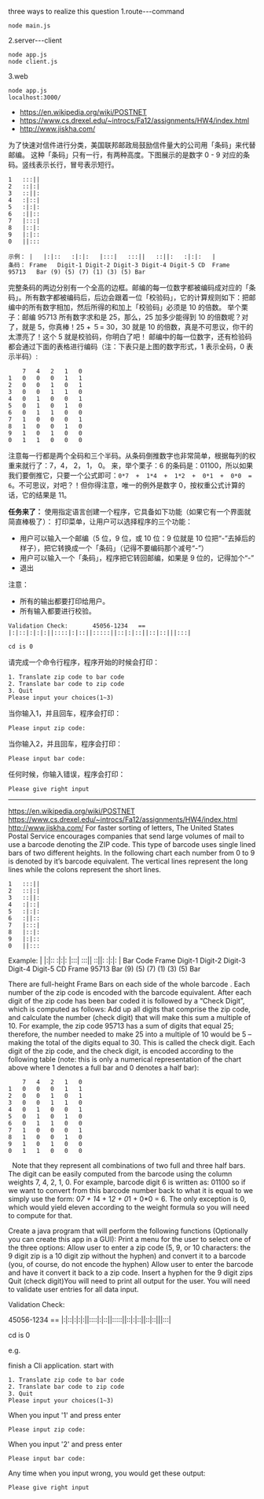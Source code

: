 
three ways to realize this question
1.route---command
```
node main.js
```
2.server---client
```
node app.js
node client.js
```
3.web
```
node app.js
localhost:3000/
```







* <https://en.wikipedia.org/wiki/POSTNET>
* <https://www.cs.drexel.edu/~introcs/Fa12/assignments/HW4/index.html>
* <http://www.jiskha.com/>

为了快速对信件进行分类，美国联邦邮政局鼓励信件量大的公司用「条码」来代替邮编。
这种「条码」只有一行，有两种高度。下图展示的是数字 0 - 9 对应的条码。竖线表示长行，冒号表示短行。

    1   :::||
    2   ::|:|
    3   ::||:
    4   :|::|
    5   :|:|:
    6   :||::
    7   |:::|
    8   |::|:
    9   |:|::
    0   ||:::

```
示例： |   |:|::   :|:|:   |:::|   :::||   ::||:   :|:|:   |
条码： Frame   Digit-1 Digit-2 Digit-3 Digit-4 Digit-5 CD  Frame
95713   Bar (9) (5) (7) (1) (3) (5) Bar
```
完整条码的两边分别有一个全高的边框。邮编的每一位数字都被编码成对应的「条码」。所有数字都被编码后，后边会跟着一位「校验码」，它的计算规则如下：把邮编中的所有数字相加，然后所得的和加上「校验码」必须是 10 的倍数。
举个栗子：邮编 95713 所有数字求和是 25，那么，25 加多少能得到 10 的倍数呢？对了，就是 5，你真棒！25 + ５= 30，30 就是 10 的倍数，真是不可思议，你干的太漂亮了！这个 5 就是校验码，你明白了吧！
邮编中的每一位数字，还有检验码都会通过下面的表格进行编码（注：下表只是上图的数字形式，1 表示全码，0 表示半码）:

        7   4   2   1   0
    1   0   0   0   1   1
    2   0   0   1   0   1
    3   0   0   1   1   0
    4   0   1   0   0   1
    5   0   1   0   1   0
    6   0   1   1   0   0
    7   1   0   0   0   1
    8   1   0   0   1   0
    9   1   0   1   0   0
    0   1   1   0   0   0

注意每一行都是两个全码和三个半码。从条码倒推数字也非常简单，根据每列的权重来就行了：7，4， 2， 1， 0。
来，举个栗子：6 的条码是：01100，所以如果我们要倒推它，只要一个公式即可：`0*7  +  1*4  +  1*2  +  0*1  +  0*0  =  6`。不可思议，对吧？！但你得注意，唯一的例外是数字 0，按权重公式计算的话，它的结果是 11。

**任务来了：**
使用指定语言创建一个程序，它具备如下功能（如果它有一个界面就简直棒极了）：
打印菜单，让用户可以选择程序的三个功能：
* 用户可以输入一个邮编（5 位，9 位，或 10 位：9 位就是 10 位把“-”去掉后的样子），把它转换成一个「条码」（记得不要编码那个减号“-”）
* 用户可以输入一个「条码」，程序把它转回邮编，如果是 9 位的，记得加个“-”
* 退出

注意：
* 所有的输出都要打印给用户。
* 所有输入都要进行校验。
```
Validation Check:       45056-1234   ==   |:|::|:|:|:||::::|:|::||:::::||::|:|::||::|::|||:::|

cd is 0
```

请完成一个命令行程序，程序开始的时候会打印：

    1. Translate zip code to bar code
    2. Translate bar code to zip code
    3. Quit
    Please input your choices(1~3)

当你输入1，并且回车，程序会打印：

    Please input zip code:

当你输入2，并且回车，程序会打印：

    Please input bar code:
    
任何时候，你输入错误，程序会打印：

    Please give right input
  
---

https://en.wikipedia.org/wiki/POSTNET
https://www.cs.drexel.edu/~introcs/Fa12/assignments/HW4/index.html
http://www.jiskha.com/
For faster sorting of letters, The United States Postal Service encourages companies that send large volumes of mail to use a barcode denoting the ZIP code.  This type of barcode uses single lined bars of two different heights.  In the following chart each number from 0 to 9 is denoted by it’s barcode equivalent.  The vertical lines represent the long lines while the colons represent the short lines.

    1   :::||
    2   ::|:|
    3   ::||:
    4   :|::|
    5   :|:|:
    6   :||::
    7   |:::|
    8   |::|:
    9   |:|::
    0   ||:::

Example:    |   |:|::   :|:|:   |:::|   :::||   ::||:   :|:|:   |
Bar Code    Frame   Digit-1 Digit-2 Digit-3 Digit-4 Digit-5 CD  Frame
95713   Bar (9) (5) (7) (1) (3) (5) Bar

There are full-height Frame Bars on each side of the whole barcode .  Each number of the zip code is encoded with the barcode equivalent.  After each digit of the zip code has been bar coded it is followed by a “Check Digit”, which is computed as follows: Add up all digits that comprise the zip code, and calculate the number (check digit) that will make this sum a multiple of 10.  For example, the zip code 95713 has a sum of digits that equal 25; therefore, the number needed to make 25 into a multiple of 10 would be 5 – making the total of the digits equal to 30.  This is called the check digit.  Each digit of the zip code, and the check digit, is encoded according to the following table (note: this is only a numerical representation of the chart above where 1 denotes a full bar and 0 denotes a half bar):
 
        7   4   2   1   0
    1   0   0   0   1   1
    2   0   0   1   0   1
    3   0   0   1   1   0
    4   0   1   0   0   1
    5   0   1   0   1   0
    6   0   1   1   0   0
    7   1   0   0   0   1
    8   1   0   0   1   0
    9   1   0   1   0   0
    0   1   1   0   0   0
 
Note that they represent all combinations of two full and three half bars.  The digit can be easily computed from the barcode using the column weights 7, 4, 2, 1, 0.  For example, barcode digit 6 is written as: 01100 so if we want to convert from this barcode number back to what it is equal to we simply use the form: 0*7  +  1*4  +  1*2  +  0*1  +  0*0  =  6.  The only exception is 0, which would yield eleven according to the weight formula so you will need to compute for that.

Create a java program that will perform the following functions (Optionally you can create this app in a GUI):
Print a menu for the user to select one of the three options:
Allow user to enter a zip code (5, 9, or 10 characters: the 9 digit zip is a 10 digit zip without the hyphen) and convert it to a barcode (you, of course, do not encode the hyphen)
Allow user to enter the barcode and have it convert it back to a zip code.  Insert a hyphen for the 9 digit zips
Quit
(check digit)You will need to print all output for the user.
You will need to validate user entries for all data input.


Validation Check:       

45056-1234   ==   |:|::|:|:|:||::::|:|::||:::::||::|:|::||::|::|||:::|

cd is 0


e.g.

finish a Cli application. start with

    1. Translate zip code to bar code
    2. Translate bar code to zip code
    3. Quit
    Please input your choices(1~3)

When you input '1' and press enter

    Please input zip code:


When you input '2' and press enter

    Please input bar code:
    
Any time when you input wrong, you would get these output:
    
    Please give right input
